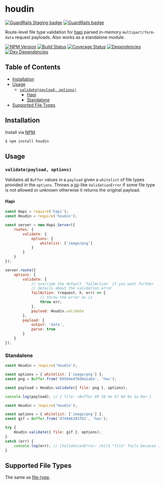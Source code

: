 # houdin

[![GuardRails Staging badge](https://badges.staging.guardrails.io/fictional-tribble/ruiquelhas--houdin.svg)](https://www.staging.guardrails.io) [![GuardRails badge](https://badges.production.guardrails.io/fictional-tribble/ruiquelhas--houdin.svg)](https://www.guardrails.io)

Route-level file type validation for [hapi](https://github.com/hapijs/hapi) parsed in-memory `multipart/form-data` request payloads. Also works as a standalone module.

[![NPM Version][version-img]][version-url] [![Build Status][travis-img]][travis-url] [![Coverage Status][coveralls-img]][coveralls-url] [![Dependencies][david-img]][david-url] [![Dev Dependencies][david-dev-img]][david-dev-url]

## Table of Contents
- [Installation](#installation)
- [Usage](#usage)
  - [`validate(payload, options)`](#validatepayload-options)
    - [Hapi](#hapi)
    - [Standalone](#standalone)
- [Supported File Types](#supported-file-types)

## Installation
Install via [NPM](https://www.npmjs.org).

```sh
$ npm install houdin
```

## Usage
### `validate(payload, options)`
Validates all `Buffer` values in a `payload` given a `whitelist` of file types provided in the `options`. Throws a [joi](https://github.com/hapijs/joi)-like `ValidationError` if some file type is not allowed or unknown otherwise it returns the original payload.

#### Hapi

```js
const Hapi = require('hapi');
const Houdin = require('houdin');

const server = new Hapi.Server({
    routes: {
        validate: {
            options: {
                whitelist: ['image/png']
            }
        }
    }
});

server.route({
    options: {
        validate: {
            // override the default `failAction` if you want further
            // details about the validation error
            failAction: (request, h, err) => {
                // throw the error as is
                throw err;
            },
            payload: Houdin.validate
        },
        payload: {
            output: 'data',
            parse: true
        }
    }
});
```

### Standalone

```js
const Houdin = require('houdin');

const options = { whitelist: ['image/png'] };
const png = Buffer.from('89504e470d0a1a0a', 'hex');

const payload = Houdin.validate({ file: png }, options);

console.log(payload); // { file: <Buffer 89 50 4e 47 0d 0a 1a 0a> }
```

```js
const Houdin = require('houdin');

const options = { whitelist: ['image/png'] };
const gif = Buffer.from('474946383761', 'hex');

try {
    Houdin.validate({ file: gif }, options);
}
catch (err) {
    console.log(err); // [ValidationError: child "file" fails because ["file" type is not allowed]]
}
```

## Supported File Types
The same as [file-type](https://github.com/sindresorhus/file-type/tree/v7.0.0#supported-file-types).

[coveralls-img]: https://img.shields.io/coveralls/ruiquelhas/houdin.svg?style=flat-square
[coveralls-url]: https://coveralls.io/github/ruiquelhas/houdin
[david-img]: https://img.shields.io/david/ruiquelhas/houdin.svg?style=flat-square
[david-url]: https://david-dm.org/ruiquelhas/houdin
[david-dev-img]: https://img.shields.io/david/dev/ruiquelhas/houdin.svg?style=flat-square
[david-dev-url]: https://david-dm.org/ruiquelhas/houdin?type=dev
[version-img]: https://img.shields.io/npm/v/houdin.svg?style=flat-square
[version-url]: https://www.npmjs.com/package/houdin
[travis-img]: https://img.shields.io/travis/ruiquelhas/houdin.svg?style=flat-square
[travis-url]: https://travis-ci.org/ruiquelhas/houdin
